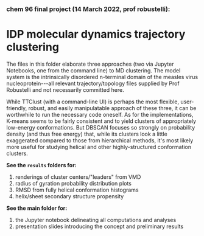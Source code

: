 ### chem 96 final project (14 March 2022, prof robustelli):
# IDP molecular dynamics trajectory clustering

The files in this folder elaborate three approaches (two via Jupyter Notebooks, one from the command line) to MD clustering. The model system is the intrinsically disordered n-terminal domain of the measles virus nucleoprotein---all relevant trajectory/topology files supplied by Prof Robustelli and not necessarily committed here.

While TTClust (with a command-line UI) is perhaps the most flexible, user-friendly, robust, and easily manipulatable approach of these three, it can be worthwhile to run the necessary code oneself. As for the implementations, K-means seems to be fairly consistent and to yield clusters of appropriately low-energy conformations. But DBSCAN focuses so strongly on probability density (and thus free energy) that, while its clusters look a little exaggerated compared to those from hierarchical methods, it's most likely more useful for studying helical and other highly-structured conformation clusters.

__See the `results` folders for:__
1) renderings of cluster centers/"leaders" from VMD
2) radius of gyration probability distribution plots
3) RMSD from fully helical conformation histograms
4) helix/sheet secondary structure propensity

__See the main folder for:__
1) the Jupyter notebook delineating all computations and analyses
2) presentation slides introducing the concept and preliminary results
